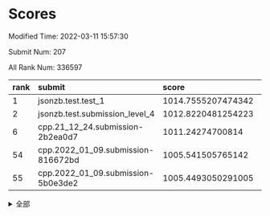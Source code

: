 # Scores

Modified Time: 2022-03-11 15:57:30

Submit Num: 207

All Rank Num: 336597

| rank |               submit               |       score        |       sigma        | pk_num |
| :--- | :--------------------------------- | :----------------- | :----------------- | :----- |
| 1    | jsonzb.test.test_1                 | 1014.7555207474342 | 0.8600977762360915 | 6506   |
| 2    | jsonzb.test.submission_level_4     | 1012.8220481254223 | 0.7973881952649007 | 6505   |
| 6    | cpp.21_12_24.submission-2b2ea0d7   | 1011.24274700814   | 0.7610969085320681 | 6504   |
| 54   | cpp.2022_01_09.submission-816672bd | 1005.541505765142  | 0.737777475800718  | 6497   |
| 55   | cpp.2022_01_09.submission-5b0e3de2 | 1005.4493050291005 | 0.711762165743239  | 6502   |


<details>
<summary>全部</summary>

| rank |                 submit                 |       score        |       sigma        | pk_num |
| :--- | :------------------------------------- | :----------------- | :----------------- | :----- |
| 1    | jsonzb.test.test_1                     | 1014.7555207474342 | 0.8600977762360915 | 6506   |
| 2    | jsonzb.test.submission_level_4         | 1012.8220481254223 | 0.7973881952649007 | 6505   |
| 3    | gobigger.level_3.submission_level_3_30 | 1011.7199884631832 | 0.7761530436313587 | 6504   |
| 4    | gobigger.level_3.submission_level_3_17 | 1011.6578828091846 | 0.8030536496207963 | 6504   |
| 5    | gobigger.level_3.submission_level_3_14 | 1011.5286549255914 | 0.7867418043357622 | 6502   |
| 6    | cpp.21_12_24.submission-2b2ea0d7       | 1011.24274700814   | 0.7610969085320681 | 6504   |
| 7    | gobigger.level_3.submission_level_3_7  | 1011.0655813077697 | 0.7661605772803441 | 6501   |
| 8    | gobigger.level_3.submission_level_3_20 | 1010.8261226429851 | 0.7641515996945372 | 6506   |
| 9    | gobigger.level_3.submission_level_3_29 | 1010.8222410890472 | 0.7674684089887047 | 6502   |
| 10   | gobigger.level_3.submission_level_3_16 | 1010.7653541470295 | 0.7637650677705237 | 6499   |
| 11   | gobigger.level_3.submission_level_3_11 | 1010.7149117982426 | 0.7995168751109395 | 6503   |
| 12   | gobigger.level_3.submission_level_3_2  | 1010.6697805802473 | 0.7691102390745667 | 6506   |
| 13   | gobigger.level_3.submission_level_3_31 | 1010.6237542344124 | 0.7554757388157975 | 6503   |
| 14   | gobigger.level_3.submission_level_3_47 | 1010.571178762588  | 0.7554872580423315 | 6504   |
| 15   | gobigger.level_3.submission_level_3_48 | 1010.5611655052921 | 0.7470182262966071 | 6505   |
| 16   | gobigger.level_3.submission_level_3_33 | 1010.5326192403738 | 0.7541157515847086 | 6504   |
| 17   | gobigger.level_3.submission_level_3_25 | 1010.5070042495018 | 0.7740611075663775 | 6502   |
| 18   | gobigger.level_3.submission_level_3_13 | 1010.4917199298633 | 0.7854872228530037 | 6504   |
| 19   | gobigger.level_3.submission_level_3_0  | 1010.4863428937073 | 0.7520539718044111 | 6510   |
| 20   | gobigger.level_3.submission_level_3_45 | 1010.4722181463427 | 0.7793401941351636 | 6504   |
| 21   | gobigger.level_3.submission_level_3_19 | 1010.4253083495379 | 0.7639197185963152 | 6502   |
| 22   | gobigger.level_3.submission_level_3_41 | 1010.4121643841169 | 0.7572588285747082 | 6511   |
| 23   | gobigger.level_3.submission_level_3_23 | 1010.4091920080427 | 0.7643664941713684 | 6503   |
| 24   | gobigger.level_3.submission_level_3_26 | 1010.3927579212213 | 0.7606119319596149 | 6501   |
| 25   | gobigger.level_3.submission_level_3_9  | 1010.3490385874978 | 0.7750134049354683 | 6499   |
| 26   | gobigger.level_3.submission_level_3_43 | 1010.2865391161175 | 0.7427131630945044 | 6507   |
| 27   | gobigger.level_3.submission_level_3_42 | 1010.248788043719  | 0.7620726967052248 | 6503   |
| 28   | gobigger.level_3.submission_level_3_38 | 1010.2185124088982 | 0.7649041150984004 | 6506   |
| 29   | gobigger.level_3.submission_level_3_36 | 1010.2112119974008 | 0.7658095805437914 | 6506   |
| 30   | gobigger.level_3.submission_level_3_22 | 1010.1124860731084 | 0.7977145783197758 | 6506   |
| 31   | gobigger.level_3.submission_level_3_40 | 1010.0798766917634 | 0.7656214774255298 | 6508   |
| 32   | gobigger.level_3.submission_level_3_8  | 1010.0322738304332 | 0.7526216394879041 | 6508   |
| 33   | gobigger.level_3.submission_level_3_44 | 1009.9855192449467 | 0.75503244495745   | 6509   |
| 34   | gobigger.level_3.submission_level_3_15 | 1009.7684112400656 | 0.7590921986499324 | 6506   |
| 35   | gobigger.level_3.submission_level_3_39 | 1009.7652576093558 | 0.748424126441157  | 6504   |
| 36   | gobigger.level_3.submission_level_3_18 | 1009.7520587119885 | 0.7558395005867342 | 6502   |
| 37   | gobigger.level_3.submission_level_3_3  | 1009.6672061436259 | 0.7508990001337299 | 6504   |
| 38   | gobigger.level_3.submission_level_3_5  | 1009.6573096731653 | 0.7399595685753213 | 6506   |
| 39   | gobigger.level_3.submission_level_3_49 | 1009.6298406307814 | 0.7587444876553883 | 6505   |
| 40   | gobigger.level_3.submission_level_3_46 | 1009.5320931954112 | 0.7466182768438904 | 6507   |
| 41   | gobigger.level_3.submission_level_3_6  | 1009.5162942374365 | 0.7487854860611932 | 6501   |
| 42   | gobigger.level_3.submission_level_3_10 | 1009.4768028430716 | 0.7460132647192386 | 6500   |
| 43   | gobigger.level_3.submission_level_3_12 | 1009.3336874513577 | 0.7525395687395144 | 6501   |
| 44   | gobigger.level_3.submission_level_3_24 | 1009.2818214160211 | 0.737544701492318  | 6503   |
| 45   | gobigger.level_3.submission_level_3_34 | 1009.189067232766  | 0.7510255892096442 | 6506   |
| 46   | gobigger.level_3.submission_level_3_1  | 1009.0660564841295 | 0.7559635257871612 | 6505   |
| 47   | gobigger.level_3.submission_level_3_37 | 1009.0058785790068 | 0.7464969306853073 | 6504   |
| 48   | gobigger.level_3.submission_level_3_28 | 1008.9953976251588 | 0.7475631479542432 | 6505   |
| 49   | gobigger.level_3.submission_level_3_35 | 1008.9908471136876 | 0.7480641707674625 | 6507   |
| 50   | gobigger.level_3.submission_level_3_32 | 1008.9821723967323 | 0.7708740996161917 | 6510   |
| 51   | gobigger.level_3.submission_level_3_21 | 1008.8333388120186 | 0.7530971270930232 | 6498   |
| 52   | gobigger.level_3.submission_level_3_27 | 1008.592168288985  | 0.7296787421497996 | 6505   |
| 53   | gobigger.level_3.submission_level_3_4  | 1008.029645205519  | 0.7595838527414477 | 6507   |
| 54   | cpp.2022_01_09.submission-816672bd     | 1005.541505765142  | 0.737777475800718  | 6497   |
| 55   | cpp.2022_01_09.submission-5b0e3de2     | 1005.4493050291005 | 0.711762165743239  | 6502   |
| 56   | gobigger.level_1.submission_level_1_15 | 1004.8618837587342 | 0.7230621990932308 | 6502   |
| 57   | gobigger.level_1.submission_level_1_9  | 1004.7329209514131 | 0.7273174964763798 | 6506   |
| 58   | gobigger.level_1.submission_level_1_18 | 1004.7111937331035 | 0.7270239444924903 | 6506   |
| 59   | gobigger.level_1.submission_level_1_0  | 1004.691267192042  | 0.7127742146207268 | 6510   |
| 60   | gobigger.level_1.submission_level_1_45 | 1004.3901177893947 | 0.7167773321082979 | 6503   |
| 61   | gobigger.level_1.submission_level_1_27 | 1004.3438117791843 | 0.7154783294054902 | 6501   |
| 62   | gobigger.level_1.submission_level_1_19 | 1004.3073561166386 | 0.7146562567389672 | 6508   |
| 63   | gobigger.level_1.submission_level_1_48 | 1004.3051295210064 | 0.7274065698093346 | 6504   |
| 64   | gobigger.level_1.submission_level_1_35 | 1004.1952323235245 | 0.7043915778701207 | 6507   |
| 65   | gobigger.level_1.submission_level_1_17 | 1004.1510147524393 | 0.7249692734402321 | 6507   |
| 66   | gobigger.level_1.submission_level_1_32 | 1004.1134931243588 | 0.7186585571762966 | 6505   |
| 67   | gobigger.level_1.submission_level_1_7  | 1004.1120340572822 | 0.7127973906323336 | 6507   |
| 68   | gobigger.level_1.submission_level_1_2  | 1004.0455327500746 | 0.7147906014765506 | 6500   |
| 69   | gobigger.level_1.submission_level_1_30 | 1003.998047252733  | 0.7219281645488264 | 6503   |
| 70   | gobigger.level_1.submission_level_1_31 | 1003.9269281566887 | 0.7017821603969426 | 6503   |
| 71   | gobigger.level_1.submission_level_1_43 | 1003.8964410475759 | 0.7147315072158424 | 6506   |
| 72   | gobigger.level_1.submission_level_1_14 | 1003.8441156145161 | 0.7211341356286298 | 6509   |
| 73   | gobigger.level_1.submission_level_1_29 | 1003.8074742006776 | 0.723651382352327  | 6504   |
| 74   | gobigger.level_1.submission_level_1_44 | 1003.7136287073699 | 0.7207544832053362 | 6502   |
| 75   | gobigger.level_1.submission_level_1_13 | 1003.6884040451197 | 0.7257039606193958 | 6502   |
| 76   | gobigger.level_1.submission_level_1_3  | 1003.6765444105378 | 0.7250912733932828 | 6502   |
| 77   | gobigger.level_1.submission_level_1_46 | 1003.6505194645665 | 0.7115083408927003 | 6504   |
| 78   | gobigger.level_1.submission_level_1_33 | 1003.6198877448022 | 0.722968538036092  | 6496   |
| 79   | gobigger.level_1.submission_level_1_16 | 1003.6175744248168 | 0.7174514175628631 | 6505   |
| 80   | gobigger.level_1.submission_level_1_1  | 1003.5390027696459 | 0.7152758448707801 | 6503   |
| 81   | gobigger.level_1.submission_level_1_6  | 1003.5072289010587 | 0.7186963088024113 | 6499   |
| 82   | gobigger.level_1.submission_level_1_34 | 1003.5035507673018 | 0.711771241747192  | 6504   |
| 83   | gobigger.level_1.submission_level_1_24 | 1003.4887638779561 | 0.7112900370502634 | 6504   |
| 84   | gobigger.level_1.submission_level_1_49 | 1003.479737857231  | 0.7087535278617259 | 6504   |
| 85   | gobigger.level_1.submission_level_1_26 | 1003.3883011166031 | 0.7062642319919333 | 6507   |
| 86   | gobigger.level_1.submission_level_1_4  | 1003.3785092658848 | 0.7152918127608975 | 6508   |
| 87   | gobigger.level_1.submission_level_1_42 | 1003.2924227026781 | 0.7325483445200662 | 6506   |
| 88   | gobigger.level_1.submission_level_1_21 | 1003.2393054454591 | 0.733527958519408  | 6501   |
| 89   | gobigger.level_1.submission_level_1_11 | 1003.0610912295616 | 0.7148162515367588 | 6506   |
| 90   | gobigger.level_1.submission_level_1_38 | 1003.0447150619157 | 0.7175509945472701 | 6506   |
| 91   | gobigger.level_1.submission_level_1_28 | 1002.9354243112186 | 0.7285789041310609 | 6506   |
| 92   | gobigger.level_1.submission_level_1_36 | 1002.883451580579  | 0.7125426326509384 | 6499   |
| 93   | gobigger.level_1.submission_level_1_37 | 1002.7740959919975 | 0.7122699827217015 | 6508   |
| 94   | gobigger.level_1.submission_level_1_47 | 1002.7725730394342 | 0.7184460435314544 | 6506   |
| 95   | gobigger.level_1.submission_level_1_39 | 1002.4950278527848 | 0.7119367376631995 | 6512   |
| 96   | gobigger.level_1.submission_level_1_10 | 1002.4475397056616 | 0.7108879281762144 | 6501   |
| 97   | gobigger.level_1.submission_level_1_5  | 1002.4240307491988 | 0.7209082124009554 | 6501   |
| 98   | gobigger.level_1.submission_level_1_25 | 1002.4015988142112 | 0.71754628793252   | 6501   |
| 99   | gobigger.level_1.submission_level_1_20 | 1002.1340871839529 | 0.7175126242352627 | 6507   |
| 100  | gobigger.level_1.submission_level_1_22 | 1001.9837761891479 | 0.7183024467358355 | 6502   |
| 101  | gobigger.level_1.submission_level_1_41 | 1001.9295118958092 | 0.7138413281290502 | 6506   |
| 102  | gobigger.level_1.submission_level_1_40 | 1001.736815091116  | 0.7133079286646666 | 6503   |
| 103  | gobigger.level_1.submission_level_1_8  | 1001.7007860599623 | 0.703447511676198  | 6509   |
| 104  | gobigger.level_1.submission_level_1_12 | 1001.505928933261  | 0.7133330784085194 | 6506   |
| 105  | gobigger.level_1.submission_level_1_23 | 1001.4506414286662 | 0.7074447489796774 | 6503   |
| 106  | gobigger.random.submission_random_22   | 997.2520991809553  | 0.6955084851737616 | 6506   |
| 107  | gobigger.random.submission_random_4    | 996.9897660923183  | 0.7121828856504218 | 6508   |
| 108  | gobigger.random.submission_random_34   | 996.8416486565634  | 0.7096224846374107 | 6508   |
| 109  | gobigger.random.submission_random_29   | 996.8376487247655  | 0.7071127416612498 | 6505   |
| 110  | gobigger.random.submission_random_46   | 996.6680731376833  | 0.7146899976986144 | 6502   |
| 111  | gobigger.random.submission_random_33   | 996.6366367028814  | 0.7168453782067503 | 6507   |
| 112  | gobigger.random.submission_random_9    | 996.6172100471481  | 0.7122117823265569 | 6501   |
| 113  | gobigger.random.submission_random_26   | 996.6079613747078  | 0.7095769861988842 | 6504   |
| 114  | gobigger.random.submission_random_43   | 996.535695124831   | 0.7091995922416668 | 6503   |
| 115  | gobigger.random.submission_random_0    | 996.53290471413    | 0.7014648753692199 | 6505   |
| 116  | gobigger.random.submission_random_6    | 996.5299070084512  | 0.7173377673694309 | 6509   |
| 117  | gobigger.random.submission_random_8    | 996.3553041923016  | 0.7082968924958948 | 6503   |
| 118  | gobigger.random.submission_random_41   | 996.3504471396758  | 0.7284262259170851 | 6510   |
| 119  | gobigger.random.submission_random_19   | 996.331417650703   | 0.7071351131575282 | 6509   |
| 120  | gobigger.random.submission_random_47   | 996.3219646842801  | 0.7136370976436736 | 6508   |
| 121  | gobigger.random.submission_random_3    | 996.2882260252742  | 0.7076638934393721 | 6502   |
| 122  | gobigger.random.submission_random_23   | 996.2723243148656  | 0.7068995149274511 | 6500   |
| 123  | gobigger.random.submission_random_17   | 996.2550538759234  | 0.726182884405822  | 6501   |
| 124  | gobigger.random.submission_random_45   | 996.220896850867   | 0.7042862547020114 | 6501   |
| 125  | gobigger.random.submission_random_12   | 996.145989288355   | 0.7058532429766075 | 6499   |
| 126  | gobigger.random.submission_random_42   | 996.1358669283128  | 0.7101240900616348 | 6503   |
| 127  | gobigger.random.submission_random_20   | 996.1278946504226  | 0.7284386875756959 | 6505   |
| 128  | gobigger.random.submission_random_2    | 996.1241023734124  | 0.7036840833793122 | 6500   |
| 129  | gobigger.random.submission_random_14   | 996.1169865630619  | 0.7110130638872526 | 6507   |
| 130  | gobigger.random.submission_random_36   | 996.0737883344183  | 0.703517299616303  | 6502   |
| 131  | gobigger.random.submission_random_39   | 996.0313833985983  | 0.7147886272675322 | 6506   |
| 132  | gobigger.random.submission_random_25   | 996.0031035479624  | 0.7344136485005555 | 6501   |
| 133  | gobigger.random.submission_random_35   | 995.9953757562768  | 0.7233140514226782 | 6501   |
| 134  | gobigger.random.submission_random_30   | 995.9286291065304  | 0.7070135386059844 | 6504   |
| 135  | gobigger.random.submission_random_27   | 995.8878324874647  | 0.709330700010597  | 6502   |
| 136  | gobigger.random.submission_random_48   | 995.8699874758556  | 0.7204974754048855 | 6502   |
| 137  | gobigger.random.submission_random_5    | 995.8454078047413  | 0.7187976992720296 | 6504   |
| 138  | gobigger.random.submission_random_11   | 995.8264881271924  | 0.6991726409276952 | 6503   |
| 139  | gobigger.random.submission_random_31   | 995.7664247662118  | 0.7028931535209977 | 6503   |
| 140  | gobigger.random.submission_random_38   | 995.7662717360325  | 0.7133774825014958 | 6502   |
| 141  | gobigger.random.submission_random_28   | 995.6749446643198  | 0.7085297099481426 | 6503   |
| 142  | gobigger.random.submission_random_10   | 995.6141773927816  | 0.7179363626599639 | 6501   |
| 143  | gobigger.random.submission_random_18   | 995.5823815969709  | 0.731101390776946  | 6499   |
| 144  | gobigger.random.submission_random_24   | 995.5781969277241  | 0.713373904223437  | 6505   |
| 145  | gobigger.random.submission_random_13   | 995.5329775728073  | 0.7207917625605382 | 6502   |
| 146  | gobigger.random.submission_random_40   | 995.5284750083349  | 0.7193603830583756 | 6504   |
| 147  | gobigger.random.submission_random_15   | 995.5226177384417  | 0.7209472049677988 | 6502   |
| 148  | gobigger.random.submission_random_21   | 995.5074886391211  | 0.7132186068551901 | 6505   |
| 149  | gobigger.random.submission_random_1    | 995.2540231311807  | 0.7160966252346822 | 6514   |
| 150  | gobigger.random.submission_random_44   | 995.2532011142137  | 0.707834476011623  | 6501   |
| 151  | gobigger.random.submission_random_32   | 995.0121477480117  | 0.7197226962935899 | 6507   |
| 152  | gobigger.random.submission_random_7    | 994.9827897481442  | 0.7180648292449974 | 6504   |
| 153  | gobigger.random.submission_random_37   | 994.9516226427955  | 0.7129563098041669 | 6501   |
| 154  | gobigger.random.submission_random_16   | 994.9368719618997  | 0.7114669126174894 | 6500   |
| 155  | gobigger.random.submission_random_49   | 994.6449198871383  | 0.7204364520976477 | 6497   |
| 156  | gobigger.level_2.submission_level_2_17 | 994.0139447947673  | 0.7416848548866752 | 6506   |
| 157  | gobigger.level_2.submission_level_2_47 | 993.8850153327625  | 0.7342504154904574 | 6500   |
| 158  | gobigger.level_2.submission_level_2_25 | 993.750185392076   | 0.7350657560106652 | 6507   |
| 159  | gobigger.level_2.submission_level_2_4  | 993.3851616508276  | 0.7340212975249004 | 6506   |
| 160  | gobigger.level_2.submission_level_2_48 | 993.2115467712416  | 0.7415691928364117 | 6501   |
| 161  | gobigger.level_2.submission_level_2_43 | 993.1600140659943  | 0.7350176047403646 | 6502   |
| 162  | gobigger.level_2.submission_level_2_30 | 993.0599839034496  | 0.747669010731429  | 6505   |
| 163  | gobigger.level_2.submission_level_2_11 | 992.932871247514   | 0.7517424378642524 | 6503   |
| 164  | gobigger.level_2.submission_level_2_33 | 992.7051302080314  | 0.7453434368118635 | 6500   |
| 165  | gobigger.level_2.submission_level_2_34 | 992.6962251262894  | 0.7383425574557303 | 6506   |
| 166  | gobigger.level_2.submission_level_2_18 | 992.6447668635388  | 0.7381237159000239 | 6496   |
| 167  | gobigger.level_2.submission_level_2_27 | 992.6322940592478  | 0.736056123813955  | 6507   |
| 168  | gobigger.level_2.submission_level_2_21 | 992.6302475708789  | 0.7456021483038499 | 6504   |
| 169  | gobigger.level_2.submission_level_2_40 | 992.6275950106673  | 0.7641128919575042 | 6509   |
| 170  | gobigger.level_2.submission_level_2_29 | 992.5531736798066  | 0.7523749753277397 | 6506   |
| 171  | gobigger.level_2.submission_level_2_12 | 992.5434004284382  | 0.7304857296940503 | 6507   |
| 172  | gobigger.level_2.submission_level_2_10 | 992.5326498533566  | 0.742575048419485  | 6506   |
| 173  | gobigger.level_2.submission_level_2_49 | 992.4847986531959  | 0.7488606994097333 | 6511   |
| 174  | gobigger.level_2.submission_level_2_24 | 992.3891680987798  | 0.7437559579363285 | 6506   |
| 175  | gobigger.level_2.submission_level_2_41 | 992.3746100565224  | 0.7350544225596992 | 6507   |
| 176  | gobigger.level_2.submission_level_2_38 | 992.3101949958173  | 0.7409466610655564 | 6506   |
| 177  | gobigger.level_2.submission_level_2_7  | 992.3029072726476  | 0.7543094607118761 | 6508   |
| 178  | gobigger.level_2.submission_level_2_39 | 992.088000290773   | 0.7411747641253459 | 6504   |
| 179  | gobigger.level_2.submission_level_2_19 | 991.9396537065281  | 0.747613075984676  | 6508   |
| 180  | gobigger.level_2.submission_level_2_2  | 991.9394289839574  | 0.7488703394421602 | 6504   |
| 181  | gobigger.level_2.submission_level_2_8  | 991.9144558650966  | 0.7392643094130001 | 6505   |
| 182  | gobigger.level_2.submission_level_2_9  | 991.8092028144582  | 0.7463032958741977 | 6506   |
| 183  | gobigger.level_2.submission_level_2_42 | 991.7801314795937  | 0.7472339100791557 | 6506   |
| 184  | gobigger.level_2.submission_level_2_20 | 991.7068956389402  | 0.7590857457490697 | 6504   |
| 185  | gobigger.level_2.submission_level_2_36 | 991.5523758362244  | 0.7471909183917702 | 6504   |
| 186  | gobigger.level_2.submission_level_2_28 | 991.4693339598999  | 0.7904502882919638 | 6502   |
| 187  | gobigger.level_2.submission_level_2_6  | 991.4474056943819  | 0.7596543040129092 | 6500   |
| 188  | gobigger.level_2.submission_level_2_15 | 991.3417550266997  | 0.7649178985238297 | 6503   |
| 189  | gobigger.level_2.submission_level_2_31 | 991.165037822579   | 0.7476916524036309 | 6508   |
| 190  | gobigger.level_2.submission_level_2_22 | 991.1615180537023  | 0.7666654767660263 | 6502   |
| 191  | gobigger.level_2.submission_level_2_14 | 991.135237156638   | 0.7546426301202731 | 6504   |
| 192  | gobigger.level_2.submission_level_2_16 | 991.1236535559639  | 0.7618390882430862 | 6500   |
| 193  | gobigger.level_2.submission_level_2_37 | 991.0994498077125  | 0.7646290856352311 | 6508   |
| 194  | gobigger.level_2.submission_level_2_23 | 991.0547587672017  | 0.7686253168893501 | 6507   |
| 195  | gobigger.level_2.submission_level_2_45 | 990.9572594810894  | 0.7525830978742876 | 6506   |
| 196  | gobigger.level_2.submission_level_2_0  | 990.9118897460527  | 0.7474715286018626 | 6509   |
| 197  | gobigger.level_2.submission_level_2_5  | 990.8516560702511  | 0.7573701593282112 | 6500   |
| 198  | gobigger.level_2.submission_level_2_13 | 990.8315986441844  | 0.7507675850643061 | 6511   |
| 199  | gobigger.level_2.submission_level_2_1  | 990.7918887579016  | 0.7413319827334666 | 6505   |
| 200  | gobigger.level_2.submission_level_2_26 | 990.696803549752   | 0.7693393664071266 | 6500   |
| 201  | gobigger.level_2.submission_level_2_3  | 990.4734075704135  | 0.7495869352089264 | 6509   |
| 202  | gobigger.level_2.submission_level_2_46 | 990.3869101845902  | 0.742139610716708  | 6508   |
| 203  | gobigger.level_2.submission_level_2_35 | 990.2394138847044  | 0.7657556809182252 | 6502   |
| 204  | gobigger.level_2.submission_level_2_44 | 990.2286829058355  | 0.7970052630539405 | 6509   |
| 205  | gobigger.level_2.submission_level_2_32 | 989.8012381517736  | 0.7931588043204861 | 6508   |
| 206  | gobigger.none.submission_none_1        | 979.7574363588922  | 1.2038874235697077 | 6504   |
| 207  | gobigger.none.submission_none_0        | 975.8217486495525  | 1.3602691586369002 | 6503   |

</details>
